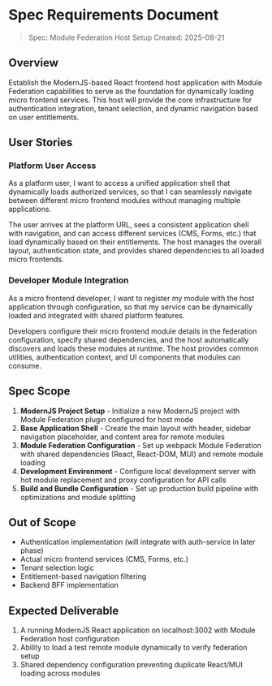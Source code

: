 # Spec Requirements Document

> Spec: Module Federation Host Setup
> Created: 2025-08-21

## Overview

Establish the ModernJS-based React frontend host application with Module Federation capabilities to serve as the foundation for dynamically loading micro frontend services. This host will provide the core infrastructure for authentication integration, tenant selection, and dynamic navigation based on user entitlements.

## User Stories

### Platform User Access

As a platform user, I want to access a unified application shell that dynamically loads authorized services, so that I can seamlessly navigate between different micro frontend modules without managing multiple applications.

The user arrives at the platform URL, sees a consistent application shell with navigation, and can access different services (CMS, Forms, etc.) that load dynamically based on their entitlements. The host manages the overall layout, authentication state, and provides shared dependencies to all loaded micro frontends.

### Developer Module Integration

As a micro frontend developer, I want to register my module with the host application through configuration, so that my service can be dynamically loaded and integrated with shared platform features.

Developers configure their micro frontend module details in the federation configuration, specify shared dependencies, and the host automatically discovers and loads these modules at runtime. The host provides common utilities, authentication context, and UI components that modules can consume.

## Spec Scope

1. **ModernJS Project Setup** - Initialize a new ModernJS project with Module Federation plugin configured for host mode
2. **Base Application Shell** - Create the main layout with header, sidebar navigation placeholder, and content area for remote modules
3. **Module Federation Configuration** - Set up webpack Module Federation with shared dependencies (React, React-DOM, MUI) and remote module loading
4. **Development Environment** - Configure local development server with hot module replacement and proxy configuration for API calls
5. **Build and Bundle Configuration** - Set up production build pipeline with optimizations and module splitting

## Out of Scope

- Authentication implementation (will integrate with auth-service in later phase)
- Actual micro frontend services (CMS, Forms, etc.)
- Tenant selection logic
- Entitlement-based navigation filtering
- Backend BFF implementation

## Expected Deliverable

1. A running ModernJS React application on localhost:3002 with Module Federation host configuration
2. Ability to load a test remote module dynamically to verify federation setup
3. Shared dependency configuration preventing duplicate React/MUI loading across modules